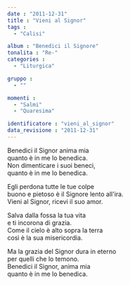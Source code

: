```yaml
---
date : "2011-12-31"
title : "Vieni al Signor"
tags : 
  - "Calisi"

album : "Benedici il Signore"
tonalita : "Re-"
categories : 
  - "Liturgica"

gruppo : 
  - ""

momenti : 
  - "Salmi"
  - "Quaresima"

identificatore : "vieni_al_signor"
data_revisione : "2011-12-31"
---
```

  
  
  
  
  
  
  
  
  
  
  
Benedici il Signor anima mia   
quanto è in me lo benedica.   
Non dimenticare i suoi beneci,   
quanto è in me lo benedica.  
  
  
  
Egli perdona tutte le tue colpe  
buono e pietoso è il Signore lento all'ira.  
 Vieni al Signor, ricevi il suo amor.  
  
  
  
  
Salva dalla fossa la tua vita   
e ti incorona di grazia.  
Come il cielo è alto sopra la terra   
così è la sua misericordia.  
  
  
  
Ma la grazia del Signor dura in eterno   
per quelli che lo temono.  
Benedici il Signor, anima mia   
quanto è in me lo benedica.  
  
  
  
  
  
  
  
  
